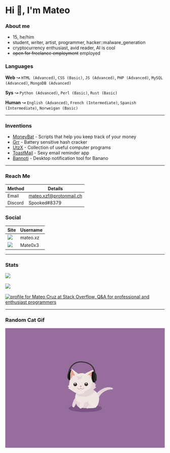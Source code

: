 # Hi 👋, I'm Mateo #

### About me ###

- 15, he/him
- student, writer, artist, programmer, hacker::malware_generation
- cryptocurrency enthusiast, avid reader, AI is cool
- ~~open for freelance employment~~ employed


### Languages ###

**Web** ↝ `HTML (Advanced)`, `CSS (Basic)`, `JS (Advanced)`, `PHP (Advanced)`, `MySQL (Advanced)`, `MongoDB (Advanced)`

**Sys** ↝ `Python (Advanced)`, `Perl (Basic)`, `Rust (Basic)`

**Human** ↝ `English (Advanced)`, `French (Intermediate)`, `Spanish (Intermediate)`, `Norweigan (Basic)`

---

### Inventions ###

- [MoneyBat](https://github.com/wolfrust/MoneyBat) - Scripts that help you keep track of your money
- [Grr](https://github.com/wolfrust/Grr) - Battery sensitive hash cracker
- [UtzX](https://github.com/wolfrust/UtzX) - Collection of useful computer programs
- [ToastMail](https://toastmail.xyz) - Sexy email reminder app
- [Bannoti](https://github.com/wolfrust/bannoti) - Desktop notification tool for Banano

---

### Reach Me ###

| Method      | Details     |
| ----------- | ----------- |
| Email       | mateo.xzf@protonmail.ch |
| Discord     | Spooked#8379    |



### Social ###

| Site | Username |
|------| ---------|
| [![](https://img.shields.io/badge/Instagram-E4405F?style=for-the-badge&logo=instagram&logoColor=white)](https://instagram.com/mateo.xz) |  mateo.xz |
| [![](https://img.shields.io/badge/Twitter-1DA1F2?style=for-the-badge&logo=twitter&logoColor=white)](https://twitter.com/Mate0x3) | Mate0x3 |


---

### Stats ###


![](https://github-profile-summary-cards.vercel.app/api/cards/profile-details?username=wolfrust&theme=monokai) 

![](https://github-profile-summary-cards.vercel.app/api/cards/productive-time?username=wolfrust&theme=monokai) 
<!-- ![](https://github-readme-stats.vercel.app/api/top-langs/?username=wolfrust&layout=compact) -->


<a href="https://stackoverflow.com/users/17016020/mateo-cruz"><img src="https://stackoverflow.com/users/flair/17016020.png?theme=clean" width="208" height="58" alt="profile for Mateo Cruz at Stack Overflow, Q&amp;A for professional and enthusiast programmers" title="profile for Mateo Cruz at Stack Overflow, Q&amp;A for professional and enthusiast programmers"></a>



---

### Random Cat Gif ###
<img src='random_cat.gif' alt='Cute Cat'>
